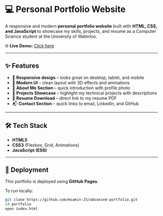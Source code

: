 # 💻 Personal Portfolio Website

A responsive and modern **personal portfolio website** built with **HTML, CSS, and JavaScript** to showcase my skills, projects, and resume as a Computer Science student at the University of Waterloo.

🌐 **Live Demo:** [Click here](https://msamin-25.github.io/advanced-portfolio/)

---

## ✨ Features

- 📱 **Responsive design** – looks great on desktop, tablet, and mobile
- 🎨 **Modern UI** – clean layout with 3D effects and animations
- 👤 **About Me Section** – quick introduction with profile photo
- 📂 **Projects Showcase** – highlight my technical projects with descriptions
- 📜 **Resume Download** – direct link to my resume PDF
- 📬 **Contact Section** – quick links to email, LinkedIn, and GitHub

---

## 🛠️ Tech Stack

- **HTML5**
- **CSS3** (Flexbox, Grid, Animations)
- **JavaScript (ES6)**

---

## 🚀 Deployment

This portfolio is deployed using **GitHub Pages**.

To run locally:

```bash
git clone https://github.com/msamin-25/advanced-portfolio.git
cd portfolio
open index.html
```
